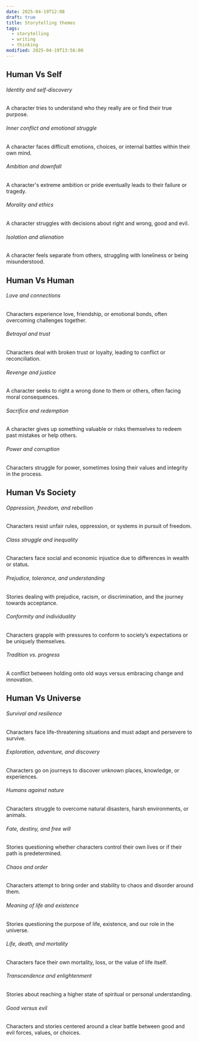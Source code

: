 ```yaml
---
date: 2025-04-19T12:08
draft: true
title: Storytelling themes
tags:
  - storytelling
  - writing
  - thinking
modified: 2025-04-19T13:56:00
---
```

## Human Vs Self

###### Identity and self-discovery
A character tries to understand who they really are or find their true purpose.
###### Inner conflict and emotional struggle
A character faces difficult emotions, choices, or internal battles within their own mind.
###### Ambition and downfall
A character's extreme ambition or pride eventually leads to their failure or tragedy.
###### Morality and ethics
A character struggles with decisions about right and wrong, good and evil.
###### Isolation and alienation
A character feels separate from others, struggling with loneliness or being misunderstood.

## Human Vs Human

###### Love and connections
Characters experience love, friendship, or emotional bonds, often overcoming challenges together.
###### Betrayal and trust
Characters deal with broken trust or loyalty, leading to conflict or reconciliation.
###### Revenge and justice
A character seeks to right a wrong done to them or others, often facing moral consequences.
###### Sacrifice and redemption
A character gives up something valuable or risks themselves to redeem past mistakes or help others.
###### Power and corruption
Characters struggle for power, sometimes losing their values and integrity in the process.

## Human Vs Society
###### Oppression, freedom, and rebellion
Characters resist unfair rules, oppression, or systems in pursuit of freedom.
###### Class struggle and inequality
Characters face social and economic injustice due to differences in wealth or status.
###### Prejudice, tolerance, and understanding
Stories dealing with prejudice, racism, or discrimination, and the journey towards acceptance.
###### Conformity and individuality
Characters grapple with pressures to conform to society’s expectations or be uniquely themselves.
###### Tradition vs. progress
A conflict between holding onto old ways versus embracing change and innovation.

## Human Vs Universe

###### Survival and resilience
Characters face life-threatening situations and must adapt and persevere to survive.
###### Exploration, adventure, and discovery
Characters go on journeys to discover unknown places, knowledge, or experiences.
###### Humans against nature
Characters struggle to overcome natural disasters, harsh environments, or animals.
###### Fate, destiny, and free will
Stories questioning whether characters control their own lives or if their path is predetermined.
###### Chaos and order
Characters attempt to bring order and stability to chaos and disorder around them.
###### Meaning of life and existence
Stories questioning the purpose of life, existence, and our role in the universe.
###### Life, death, and mortality
Characters face their own mortality, loss, or the value of life itself.
###### Transcendence and enlightenment
Stories about reaching a higher state of spiritual or personal understanding.
###### Good versus evil
Characters and stories centered around a clear battle between good and evil forces, values, or choices.